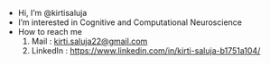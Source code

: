 - Hi, I’m @kirtisaluja
- I’m interested in Cognitive and Computational Neuroscience
- How to reach me 
     1) Mail : kirti.saluja22@gmail.com
     2) LinkedIn : https://www.linkedin.com/in/kirti-saluja-b1751a104/

<!---
kirtisaluja/kirtisaluja is a ✨ special ✨ repository because its `README.md` (this file) appears on your GitHub profile.
You can click the Preview link to take a look at your changes.
--->
